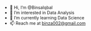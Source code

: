 - 👋 Hi, I’m @BinsaIqbal
- 👀 I’m interested in Data Analysis 
- 🌱 I’m currently learning Data Science 
- 📫 Reach me at binza002@gmail.com

<!---
BinsaIqbal/BinsaIqbal is a ✨ special ✨ repository because its `README.md` (this file) appears on your GitHub profile.
You can click the Preview link to take a look at your changes.
--->
